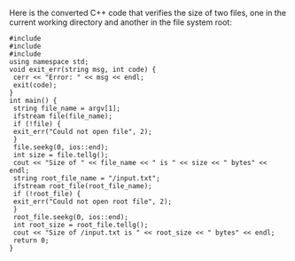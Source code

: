 Here is the converted C++ code that verifies the size of two files, one in the current working directory and another in the file system root:
```
#include 
#include 
#include 
using namespace std;
void exit_err(string msg, int code) {
 cerr << "Error: " << msg << endl;
 exit(code);
}
int main() {
 string file_name = argv[1];
 ifstream file(file_name);
 if (!file) {
 exit_err("Could not open file", 2);
 }
 file.seekg(0, ios::end);
 int size = file.tellg();
 cout << "Size of " << file_name << " is " << size << " bytes" << endl;
 string root_file_name = "/input.txt";
 ifstream root_file(root_file_name);
 if (!root_file) {
 exit_err("Could not open root file", 2);
 }
 root_file.seekg(0, ios::end);
 int root_size = root_file.tellg();
 cout << "Size of /input.txt is " << root_size << " bytes" << endl;
 return 0;
}
```

